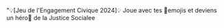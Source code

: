 "💡[Jeu de l'Engagement Civique 2024]💡
Joue avec tes 🥊emojis et deviens un héro🦸 de la Justice Socialee